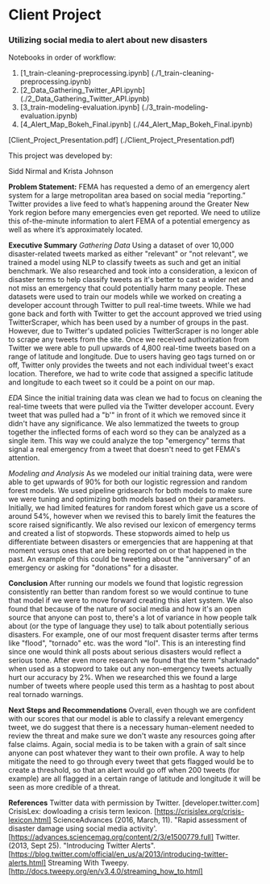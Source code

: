 # Client Project
### Utilizing social media to alert about new disasters

Notebooks in order of workflow:

1) [1_train-cleaning-preprocessing.ipynb] (./1_train-cleaning-preprocessing.ipynb)
2) [2_Data_Gathering_Twitter_API.ipynb] (./2_Data_Gathering_Twitter_API.ipynb)
3) [3_train-modeling-evaluation.ipynb] (./3_train-modeling-evaluation.ipynb)
4) [4_Alert_Map_Bokeh_Final.ipynb] (./44_Alert_Map_Bokeh_Final.ipynb)

[Client_Project_Presentation.pdf] (./Client_Project_Presentation.pdf)

This project was developed by:

Sidd Nirmal and
Krista Johnson

**Problem Statement:**
FEMA has requested a demo of an emergency alert system for a large metropolitan area based on social media “reporting.” Twitter provides a live feed to what’s happening around the Greater New York region before many emergencies even get reported. We need to utilize this of-the-minute information to alert FEMA of a potential emergency as well as where it’s approximately located.

**Executive Summary**
*Gathering Data*
Using a dataset of over 10,000 disaster-related tweets marked as either "relevant" or "not relevant", we trained a model using NLP to classify tweets as such and get an initial benchmark. We also researched and took into a consideration, a lexicon of disaster terms to help classify tweets as it's better to cast a wider net and not miss an emergency that could potentially harm many people. These datasets were used to train our models while we worked on creating a developer account through Twitter to pull real-time tweets. 
While we had gone back and forth with Twitter to get the account approved we tried using TwitterScraper, which has been used by a number of groups in the past. However, due to Twitter's updated policies TwitterScraper is no longer able to scrape any tweets from the site. Once we received authorization from Twitter we were able to pull upwards of 4,800 real-time tweets based on a range of latitude and longitude. Due to users having geo tags turned on or off, Twitter only provides the tweets and not each individual tweet's exact location. Therefore, we had to write code that assigned a specific latitude and longitude to each tweet so it could be a point on our map. 

*EDA*
Since the initial training data was clean we had to focus on cleaning the real-time tweets that were pulled via the Twitter developer account. Every tweet that was pulled had a "b'" in front of it which we removed since it didn't have any significance. We also lemmatized the tweets to group together the inflected forms of each word so they can be analyzed as a single item. This way we could analyze the top "emergency" terms that signal a real emergency from a tweet that doesn't need to get FEMA's attention. 

*Modeling and Analysis*
As we modeled our initial training data, were were able to get upwards of 90% for both our logistic regression and random forest models. We used pipeline gridsearch for both models to make sure we were tuning and optimizing both models based on their parameters. Initially, we had limited features for random forest which gave us a score of around 54%, however when we revised this to barely limit the features the score raised significantly. 
We also revised our lexicon of emergency terms and created a list of stopwords. These stopwords aimed to help us differentiate between disasters or emergencies that are happening at that moment versus ones that are being reported on or that happened in the past. An example of this could be tweeting about the "anniversary" of an emergency or asking for "donations" for a disaster. 

**Conclusion**
After running our models we found that logistic regression consistently ran better than random forest so we would continue to tune that model if we were to move forward creating this alert system. We also found that because of the nature of social media and how it's an open source that anyone can post to, there's a lot of variance in how people talk about (or the type of language they use) to talk about potentially serious disasters. For example, one of our most frequent disaster terms after terms like "flood", "tornado" etc. was the word "lol". This is an interesting find since one would think all posts about serious disasters would reflect a serious tone. After even more research we found that the term "sharknado" when used as a stopword to take out any non-emergency tweets actually hurt our accuracy by 2%. When we researched this we found a large number of tweets where people used this term as a hashtag to post about real tornado warnings. 

**Next Steps and Recommendations**
Overall, even though we are confident with our scores that our model is able to classify a relevant emergency tweet, we do suggest that there is a necessary human-element needed to review the threat and make sure we don't waste any resources going after false claims. Again, social media is to be taken with a grain of salt since anyone can post whatever they want to their own profile. 
A way to help mitigate the need to go through every tweet that gets flagged would be to create a threshold, so that an alert would go off when 200 tweets (for example) are all flagged in a certain range of latitude and longitude it will be seen as more credible of a threat. 

**References**
Twitter data with permission by Twitter. [developer.twitter.com]
CrisisLex: dowloading a crisis term lexicon. [https://crisislex.org/crisis-lexicon.html]
ScienceAdvances (2016, March, 11). "Rapid assessment of disaster damage using social media activity'. [https://advances.sciencemag.org/content/2/3/e1500779.full]
Twitter. (2013, Sept 25). "Introducing Twitter Alerts". [https://blog.twitter.com/official/en_us/a/2013/introducing-twitter-alerts.html]
Streaming With Tweepy. [http://docs.tweepy.org/en/v3.4.0/streaming_how_to.html]